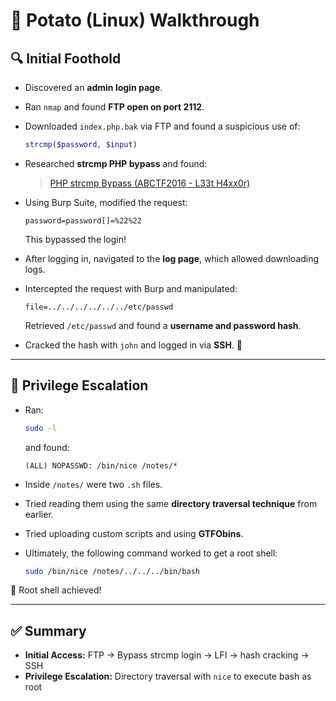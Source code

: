 
# 🥔 Potato (Linux) Walkthrough

## 🔍 Initial Foothold

- Discovered an **admin login page**.
- Ran `nmap` and found **FTP open on port 2112**.
- Downloaded `index.php.bak` via FTP and found a suspicious use of:
  ```php
  strcmp($password, $input)
  ```
- Researched **strcmp PHP bypass** and found:
  > [PHP strcmp Bypass (ABCTF2016 - L33t H4xx0r)](https://www.doyler.net/security-not-included/bypassing-php-strcmp-abctf2016)

- Using Burp Suite, modified the request:
  ```
  password=password[]=%22%22
  ```
  This bypassed the login!

- After logging in, navigated to the **log page**, which allowed downloading logs.

- Intercepted the request with Burp and manipulated:
  ```
  file=../../../../../../etc/passwd
  ```
  Retrieved `/etc/passwd` and found a **username and password hash**.

- Cracked the hash with `john` and logged in via **SSH**. 🔑

---

## 🚀 Privilege Escalation

- Ran:
  ```bash
  sudo -l
  ```
  and found:
  ```
  (ALL) NOPASSWD: /bin/nice /notes/*
  ```

- Inside `/notes/` were two `.sh` files.

- Tried reading them using the same **directory traversal technique** from earlier.

- Tried uploading custom scripts and using **GTFObins**.

- Ultimately, the following command worked to get a root shell:
  ```bash
  sudo /bin/nice /notes/../../../bin/bash
  ```

🧨 Root shell achieved!

---

## ✅ Summary

- **Initial Access:** FTP → Bypass strcmp login → LFI → hash cracking → SSH
- **Privilege Escalation:** Directory traversal with `nice` to execute bash as root
